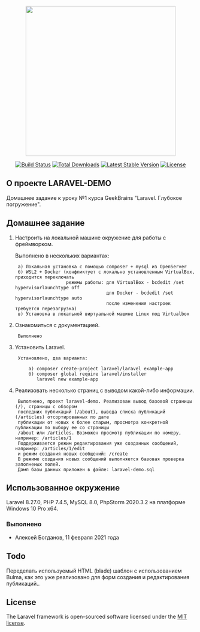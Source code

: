 <p align="center"><a href="https://laravel.com" target="_blank"><img src="https://raw.githubusercontent.com/laravel/art/master/logo-lockup/5%20SVG/2%20CMYK/1%20Full%20Color/laravel-logolockup-cmyk-red.svg" width="400"></a></p>

<p align="center">
<a href="https://travis-ci.org/laravel/framework"><img src="https://travis-ci.org/laravel/framework.svg" alt="Build Status"></a>
<a href="https://packagist.org/packages/laravel/framework"><img src="https://img.shields.io/packagist/dt/laravel/framework" alt="Total Downloads"></a>
<a href="https://packagist.org/packages/laravel/framework"><img src="https://img.shields.io/packagist/v/laravel/framework" alt="Latest Stable Version"></a>
<a href="https://packagist.org/packages/laravel/framework"><img src="https://img.shields.io/packagist/l/laravel/framework" alt="License"></a>
</p>

## О проекте LARAVEL-DEMO

Домашнее задание к уроку №1 курса GeekBrains "Laravel. Глубокое погружение".

## Домашнее задание

1. Настроить на локальной машине окружение для работы с фреймворком.

      Выполнено в нескольких вариантах:
      
        а) Локальная установка с помощью composer + mysql из OpenServer
        б) WSL2 + Docker (конфликтует с локально установленным VirtualBox, приходится переключать
                          режимы работы: для VirtualBox - bcdedit /set hypervisorlaunchtype off 
                                         для Docker - bcdedit /set hypervisorlaunchtype auto
                                         после изменения настроек требуется перезагрузка)
        в) Установка в локальной виртуальной машине Linux под Virtualbox
        
2. Ознакомиться с документацией.

        Выполнено
        
3. Установить Laravel.

        Установлено, два варианта:
        
            а) composer create-project laravel/laravel example-app
            б) composer global require laravel/installer
               laravel new example-app
               
4. Реализовать несколько страниц с выводом какой-либо информации.

        Выполнено, проект laravel-demo. Реализован вывод базовой страницы (/), страницы с обзором
        последних публикаций (/about), вывода списка публикаций (/articles) отсортированных по дате
        публикации от новых к более старым, просмотра конкретной публикации по выбору ее со страницы
        /about или /articles. Возможен просмотр публикации по номеру, например: /articles/1
        Поддерживается режим редактирования уже созданных сообщений, например: /articles/1/edit
        и режим создания новых сообщений: /create
        В режиме создания новых сообщений выполняется базовая проверка заполненых полей. 
        Дамп базы данных приложен в файле: laravel-demo.sql

## Использованное окружение

Laravel 8.27.0, PHP 7.4.5, MySQL 8.0, PhpStorm 2020.3.2 на платформе Windows 10 Pro x64.

### Выполнено

- Алексей Богданов, 11 февраля 2021 года

## Todo

Переделать используемый HTML (blade) шаблон с использованием Bulma, как это уже реализовано для
форм создания и редактирования публикаций..


## License

The Laravel framework is open-sourced software licensed under the [MIT license](https://opensource.org/licenses/MIT).
